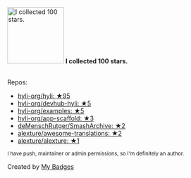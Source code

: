 <img src="https://my-badges.github.io/my-badges/stars-100.png" alt="I collected 100 stars." title="I collected 100 stars." width="128">
<strong>I collected 100 stars.</strong>
<br><br>

Repos:

* <a href="https://github.com/hyli-org/hyli">hyli-org/hyli: ★95</a>
* <a href="https://github.com/hyli-org/devhub-hyli">hyli-org/devhub-hyli: ★5</a>
* <a href="https://github.com/hyli-org/examples">hyli-org/examples: ★5</a>
* <a href="https://github.com/hyli-org/app-scaffold">hyli-org/app-scaffold: ★3</a>
* <a href="https://github.com/deMenschRutger/SmashArchive">deMenschRutger/SmashArchive: ★2</a>
* <a href="https://github.com/alexture/awesome-translations">alexture/awesome-translations: ★2</a>
* <a href="https://github.com/alexture/alexture">alexture/alexture: ★1</a>

<sup>I have push, maintainer or admin permissions, so I'm definitely an author.<sup>



Created by <a href="https://github.com/my-badges/my-badges">My Badges</a>